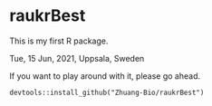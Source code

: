 # raukrBest

This is my first R package.

Tue, 15 Jun, 2021, Uppsala, Sweden


If you want to play around with it, please go ahead.

```devtools::install_github("Zhuang-Bio/raukrBest")```
